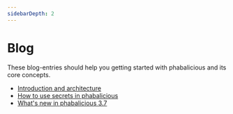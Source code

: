 ```yaml
---
sidebarDepth: 2
---
```

# Blog

These blog-entries should help you getting started with phabalicious and its core concepts.

* [Introduction and architecture](architecture.md)
* [How to use secrets in phabalicious](how-to-use-secrets.md)
* [What's new in phabalicious 3.7](whats-new-in-phab-3-7.md)
